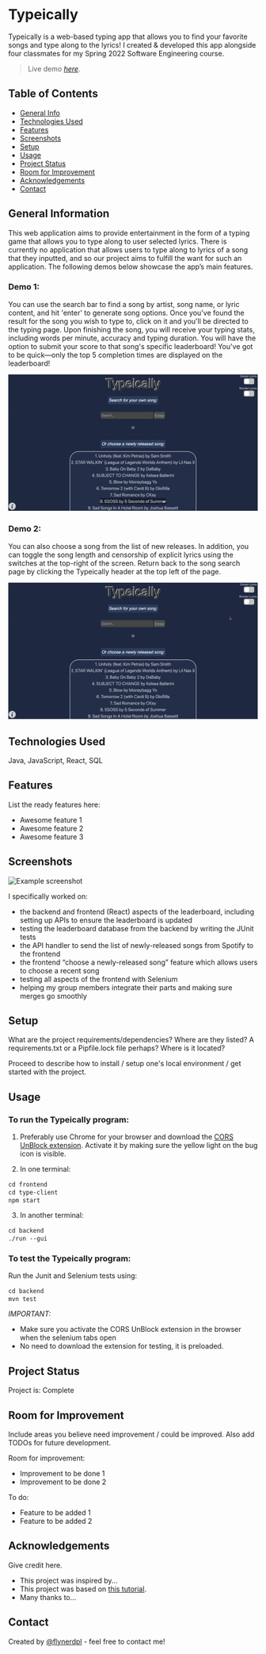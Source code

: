 # Typeically
Typeically is a web-based typing app that allows you to find your favorite songs and type along to the lyrics! I created & developed this app alongside four classmates for my Spring 2022 Software Engineering course.
> Live demo [_here_](https://www.example.com). <!-- If you have the project hosted somewhere, include the link here. -->

## Table of Contents
* [General Info](#general-information)
* [Technologies Used](#technologies-used)
* [Features](#features)
* [Screenshots](#screenshots)
* [Setup](#setup)
* [Usage](#usage)
* [Project Status](#project-status)
* [Room for Improvement](#room-for-improvement)
* [Acknowledgements](#acknowledgements)
* [Contact](#contact)
<!-- * [License](#license) -->


## General Information

This web application aims to provide entertainment in the form of a typing game that allows you to type along to user selected lyrics. There is currently no application that allows users to type along to lyrics of a song that they inputted, and so our project aims to fulfill the want for such an application. The following demos below showcase the app’s main features.

### Demo 1:

You can use the search bar to find a song by artist, song name, or lyric content, and hit 'enter' to generate song options. Once you've found the result for the song you wish to type to, click on it and you'll be directed to the typing page. Upon finishing the song, you will receive your typing stats, including words per minute, accuracy and typing duration. You will have the option to submit your score to that song's specific leaderboard! You've got to be quick—only the top 5 completion times are displayed on the leaderboard!

 ![A user searches for a song and types to it, and their typing statistics and place in the leaderboard appear at the end.](type-demo.gif)

### Demo 2:

You can also choose a song from the list of new releases. In addition, you can toggle the song length and censorship of explicit lyrics using the switches at the top-right of the screen. Return back to the song search page by clicking the Typeically header at the top left of the page.

 ![A user toggles the shorten and censor options in the top-right corner and chooses a newly released song.](type-demo2.gif)


## Technologies Used
Java, JavaScript, React, SQL

## Features
List the ready features here:
- Awesome feature 1
- Awesome feature 2
- Awesome feature 3


## Screenshots
![Example screenshot](./img/screenshot.png)
<!-- If you have screenshots you'd like to share, include them here. -->

 I specifically worked on:
- the backend and frontend (React) aspects of the leaderboard, including setting up APIs to ensure the leaderboard is updated
- testing the leaderboard database from the backend by writing the JUnit tests
- the API handler to send the list of newly-released songs from Spotify to the frontend
- the frontend “choose a newly-released song” feature which allows users to choose a recent song
- testing all aspects of the frontend with Selenium
- helping my group members integrate their parts and making sure merges go smoothly


## Setup
What are the project requirements/dependencies? Where are they listed? A requirements.txt or a Pipfile.lock file perhaps? Where is it located?

Proceed to describe how to install / setup one's local environment / get started with the project.


## Usage

### To run the Typeically program:
    
1. Preferably use Chrome for your browser and download the [CORS UnBlock extension](https://docs.google.com/document/d/1kAGzs_0YeLkAXbZUFNlNNj2SrcmW8tcc3CuH0Uy6cQ8/edit#heading=h.iiwoysfq2rkn). Activate it by making sure the yellow light on the bug icon is visible.

2. In one terminal:
```
cd frontend    
cd type-client
npm start
```
3. In another terminal:
```    
cd backend
./run --gui
```
### To test the Typeically program:
    
Run the Junit and Selenium tests using:
```
cd backend
mvn test
```
*IMPORTANT:*
- Make sure you activate the CORS UnBlock extension in the browser when the selenium tabs open
- No need to download the extension for testing, it is preloaded.

## Project Status
Project is: Complete

## Room for Improvement
Include areas you believe need improvement / could be improved. Also add TODOs for future development.

Room for improvement:
- Improvement to be done 1
- Improvement to be done 2

To do:
- Feature to be added 1
- Feature to be added 2


## Acknowledgements
Give credit here.
- This project was inspired by...
- This project was based on [this tutorial](https://www.example.com).
- Many thanks to...


## Contact
Created by [@flynerdpl](https://www.flynerd.pl/) - feel free to contact me!


<!-- Optional -->
<!-- ## License -->
<!-- This project is open source and available under the [... License](). -->

<!-- You don't have to include all sections - just the one's relevant to your project -->
